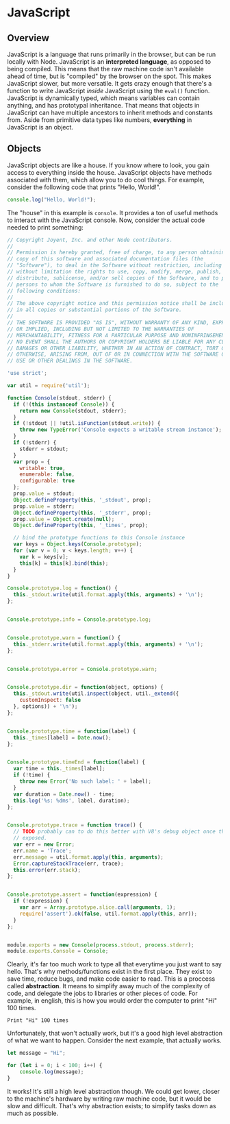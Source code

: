 # JavaScript

## Overview

JavaScript is a language that runs primarily in the browser, but can be run locally with Node. JavaScript is an **interpreted language**, as opposed to being compiled. This means that the raw machine code isn't available ahead of time, but is "compiled" by the browser on the spot. This makes JavaScript slower, but more versatile. It gets crazy enough that there's a function to write JavaScript *inside* JavaScript using the `eval()` function. JavaScript is dynamically typed, which means variables can contain anything, and has prototypal inheritance. That means that objects in JavaScript can have multiple ancestors to inherit methods and constants from. Aside from primitive data types like numbers, **everything** in JavaScript is an object.

## Objects

JavaScript objects are like a house. If you know where to look, you gain access to everything inside the house. JavaScript objects have methods associated with them, which allow you to do cool things. For example, consider the following code that prints "Hello, World!".

```js
console.log("Hello, World!");
```

The "house" in this example is `console`. It provides a ton of useful methods to interact with the JavaScript console. Now, consider the actual code needed to print something:

```js
// Copyright Joyent, Inc. and other Node contributors.
//
// Permission is hereby granted, free of charge, to any person obtaining a
// copy of this software and associated documentation files (the
// "Software"), to deal in the Software without restriction, including
// without limitation the rights to use, copy, modify, merge, publish,
// distribute, sublicense, and/or sell copies of the Software, and to permit
// persons to whom the Software is furnished to do so, subject to the
// following conditions:
//
// The above copyright notice and this permission notice shall be included
// in all copies or substantial portions of the Software.
//
// THE SOFTWARE IS PROVIDED "AS IS", WITHOUT WARRANTY OF ANY KIND, EXPRESS
// OR IMPLIED, INCLUDING BUT NOT LIMITED TO THE WARRANTIES OF
// MERCHANTABILITY, FITNESS FOR A PARTICULAR PURPOSE AND NONINFRINGEMENT. IN
// NO EVENT SHALL THE AUTHORS OR COPYRIGHT HOLDERS BE LIABLE FOR ANY CLAIM,
// DAMAGES OR OTHER LIABILITY, WHETHER IN AN ACTION OF CONTRACT, TORT OR
// OTHERWISE, ARISING FROM, OUT OF OR IN CONNECTION WITH THE SOFTWARE OR THE
// USE OR OTHER DEALINGS IN THE SOFTWARE.

'use strict';

var util = require('util');

function Console(stdout, stderr) {
  if (!(this instanceof Console)) {
    return new Console(stdout, stderr);
  }
  if (!stdout || !util.isFunction(stdout.write)) {
    throw new TypeError('Console expects a writable stream instance');
  }
  if (!stderr) {
    stderr = stdout;
  }
  var prop = {
    writable: true,
    enumerable: false,
    configurable: true
  };
  prop.value = stdout;
  Object.defineProperty(this, '_stdout', prop);
  prop.value = stderr;
  Object.defineProperty(this, '_stderr', prop);
  prop.value = Object.create(null);
  Object.defineProperty(this, '_times', prop);

  // bind the prototype functions to this Console instance
  var keys = Object.keys(Console.prototype);
  for (var v = 0; v < keys.length; v++) {
    var k = keys[v];
    this[k] = this[k].bind(this);
  }
}

Console.prototype.log = function() {
  this._stdout.write(util.format.apply(this, arguments) + '\n');
};


Console.prototype.info = Console.prototype.log;


Console.prototype.warn = function() {
  this._stderr.write(util.format.apply(this, arguments) + '\n');
};


Console.prototype.error = Console.prototype.warn;


Console.prototype.dir = function(object, options) {
  this._stdout.write(util.inspect(object, util._extend({
    customInspect: false
  }, options)) + '\n');
};


Console.prototype.time = function(label) {
  this._times[label] = Date.now();
};


Console.prototype.timeEnd = function(label) {
  var time = this._times[label];
  if (!time) {
    throw new Error('No such label: ' + label);
  }
  var duration = Date.now() - time;
  this.log('%s: %dms', label, duration);
};


Console.prototype.trace = function trace() {
  // TODO probably can to do this better with V8's debug object once that is
  // exposed.
  var err = new Error;
  err.name = 'Trace';
  err.message = util.format.apply(this, arguments);
  Error.captureStackTrace(err, trace);
  this.error(err.stack);
};


Console.prototype.assert = function(expression) {
  if (!expression) {
    var arr = Array.prototype.slice.call(arguments, 1);
    require('assert').ok(false, util.format.apply(this, arr));
  }
};


module.exports = new Console(process.stdout, process.stderr);
module.exports.Console = Console;
```

Clearly, it's far too much work to type all that everytime you just want to say hello. That's why methods/functions exist in the first place. They exist to save time, reduce bugs, and make code easier to read. This is a proccess called **abstraction**. It means to simplify away much of the complexity of code, and delegate the jobs to libraries or other pieces of code. For example, in english, this is how you would order the computer to print "Hi" 100 times.

```eng
Print "Hi" 100 times
```

Unfortunately, that won't actually work, but it's a good high level abstraction of what we want to happen. Consider the next example, that actually works.

```js
let message = "Hi";

for (let i = 0; i < 100; i++) {
    console.log(message);
}
```

It works! It's still a high level abstraction though. We could get lower, closer to the machine's hardware by writing raw machine code, but it would be slow and difficult. That's why abstraction exists; to simplify tasks down as much as possible.
